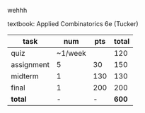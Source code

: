 wehhh

textbook: Applied Combinatorics 6e (Tucker)

| task       | num     | pts | total   |
| ---------- | ------- | --- | ------- |
| quiz       | ~1/week |     | 120     |
| assignment | 5       | 30  | 150     |
| midterm    | 1       | 130 | 130     |
| final      | 1       | 200 | 200     |
| **total**  | -       | -   | **600** |
